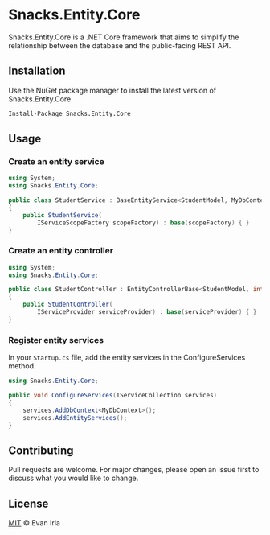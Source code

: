 # Snacks.Entity.Core
Snacks.Entity.Core is a .NET Core framework that aims to simplify the relationship between the database and the public-facing REST API.

## Installation
Use the NuGet package manager to install the latest version of Snacks.Entity.Core

```bash
Install-Package Snacks.Entity.Core
```

## Usage
### Create an entity service
```csharp
using System;
using Snacks.Entity.Core;

public class StudentService : BaseEntityService<StudentModel, MyDbContext>
{
    public StudentService(
        IServiceScopeFactory scopeFactory) : base(scopeFactory) { }
}
```
### Create an entity controller
```csharp
using System;
using Snacks.Entity.Core;

public class StudentController : EntityControllerBase<StudentModel, int, StudentService>
{
    public StudentController(
        IServiceProvider serviceProvider) : base(serviceProvider) { }
}
```
### Register entity services
In your `Startup.cs` file, add the entity services in the ConfigureServices method.
```csharp
using Snacks.Entity.Core;

public void ConfigureServices(IServiceCollection services)
{
    services.AddDbContext<MyDbContext>();
    services.AddEntityServices();
}
```

## Contributing
Pull requests are welcome. For major changes, please open an issue first to discuss what you would like to change.

## License
[MIT](https://choosealicense.com/licenses/mit/) © Evan Irla

